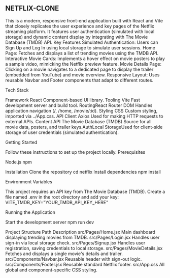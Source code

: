 ## NETFLIX-CLONE
This is a modern, responsive front-end application built with React and Vite that closely replicates the user experience and key pages of the Netflix streaming platform. It features user authentication (simulated with local storage) and dynamic content display by integrating with The Movie Database (TMDB) API.
Key Features
Simulated Authentication: Users can Sign Up and Log In using local storage to simulate user sessions.
Home Page: Fetches and displays a list of trending movies using the TMDB API.
Interactive Movie Cards: Implements a hover effect on movie posters to play a sample video, mimicking the Netflix preview feature.
Movie Details Page: Clicking on a movie navigates to a dedicated page to display the trailer (embedded from YouTube) and movie overview.
Responsive Layout: Uses reusable Navbar and Footer components that adapt to different routes.


Tech Stack

Framework  React             Component-based UI library.
Tooling     Vite          Fast development server and build tool.
RoutingReact Router DOM           Handles application navigation (/, /home, /movie/:id).
Styling     CSS                   Custom styling, imported via ../App.css.
API Client  Axios                   Used for making HTTP requests to external APIs.
Content API   The Movie Database (TMDB)         Source for all movie data, posters, and trailer keys.AuthLocal StorageUsed for client-side storage of user credentials (simulated authentication).


Getting Started

Follow these instructions to set up the project locally.
Prerequisites

Node.js 
npm

Installation
Clone the repository
cd netflix
Install dependencies
npm install

Environment Variables

This project requires an API key from The Movie Database (TMDB).
Create a file named .env in the root directory and add your key:
VITE_TMDB_KEY="YOUR_TMDB_API_KEY_HERE"

Running the Application

Start the development server
npm run dev

Project Structure
Path           Description
src/Pages/Home.jsx           Main dashboard displaying trending movies from TMDB.
src/Pages/Login.jsx        Handles user sign-in via local storage check.
src/Pages/Signup.jsx        Handles user registration, saving credentials to local storage.
src/Pages/MovieDetails.jsx       Fetches and displays a single movie's details and trailer.
src/Components/Navbar.jsx       Reusable header with sign-out logic.
src/Components/Footer.jsx         Reusable standard Netflix footer.
src/App.css                      All global and component-specific CSS styling.
